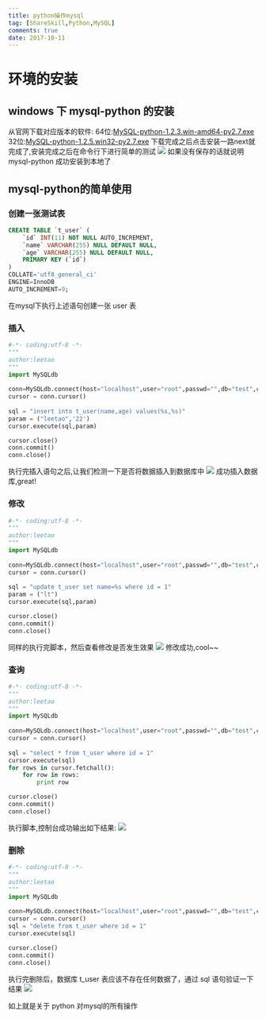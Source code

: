 ```yaml
---
title: python操作mysql
tag: [ShareSkill,Python,MySQL]
comments: true
date: 2017-10-11
---
```




# 环境的安装
## windows 下 mysql-python 的安装
从官网下载对应版本的软件:
64位:[MySQL-python-1.2.3.win-amd64-py2.7.exe](http://pan.baidu.com/s/1c1W9FXY)
32位:[MySQL-python-1.2.5.win32-py2.7.exe](http://pan.baidu.com/s/1jI9DeOQ)
下载完成之后点击安装一路next就完成了,安装完成之后在命令行下进行简单的测试
![](http://ww3.sinaimg.cn/large/d9e82fa4jw1f8okr3dogej20ht03hjro.jpg)
如果没有保存的话就说明 mysql-python 成功安装到本地了

## mysql-python的简单使用
### 创建一张测试表
```sql
CREATE TABLE `t_user` (
	`id` INT(11) NOT NULL AUTO_INCREMENT,
	`name` VARCHAR(255) NULL DEFAULT NULL,
	`age` VARCHAR(255) NULL DEFAULT NULL,
	PRIMARY KEY (`id`)
)
COLLATE='utf8_general_ci'
ENGINE=InnoDB
AUTO_INCREMENT=9;
```
在mysql下执行上述语句创建一张 user 表

### 插入
```python
#-*- coding:utf-8 -*-
"""
author:leetao
"""
import MySQLdb
        
conn=MySQLdb.connect(host="localhost",user="root",passwd="",db="test",charset="utf8")    
cursor = conn.cursor()      
         
sql = "insert into t_user(name,age) values(%s,%s)"     
param = ("leetao",'22')      
cursor.execute(sql,param)

cursor.close()
conn.commit()
conn.close()
```
执行完插入语句之后,让我们检测一下是否将数据插入到数据库中
![](http://ww4.sinaimg.cn/large/d9e82fa4jw1f8olulb8irj20hy0440sy.jpg)
成功插入数据库,great!

### 修改
```python
#-*- coding:utf-8 -*-
"""
author:leetao
"""
import MySQLdb
        
conn=MySQLdb.connect(host="localhost",user="root",passwd="",db="test",charset="utf8")    
cursor = conn.cursor()      
         
sql = "update t_user set name=%s where id = 1"     
param = ("lt")      
cursor.execute(sql,param) 

cursor.close()
conn.commit()
conn.close()
```
同样的执行完脚本，然后查看修改是否发生效果
![](http://ww1.sinaimg.cn/large/d9e82fa4jw1f8olz8fwbuj20hx03iwek.jpg)
修改成功,cool~~

### 查询
```python
#-*- coding:utf-8 -*-
"""
author:leetao
"""
import MySQLdb
        
conn=MySQLdb.connect(host="localhost",user="root",passwd="",db="test",charset="utf8")    
cursor = conn.cursor()      
         
sql = "select * from t_user where id = 1"     
cursor.execute(sql)
for rows in cursor.fetchall():
    for row in rows:
        print row

cursor.close()
conn.commit()
conn.close()
```
执行脚本,控制台成功输出如下结果:
![](http://ww4.sinaimg.cn/large/d9e82fa4jw1f8om1nxqbbj20g101omwz.jpg)

### 删除
```python
#-*- coding:utf-8 -*-
"""
author:leetao
"""
import MySQLdb
        
conn=MySQLdb.connect(host="localhost",user="root",passwd="",db="test",charset="utf8")    
cursor = conn.cursor()   
sql = "delete from t_user where id = 1"
cursor.execute(sql)

cursor.close()
conn.commit()
conn.close()
```
执行完删除后，数据库 t_user 表应该不存在任何数据了，通过 sql 语句验证一下结果
![](http://ww2.sinaimg.cn/large/d9e82fa4jw1f8om5yvdaij20hv01tmx1.jpg)

如上就是关于 python 对mysql的所有操作
